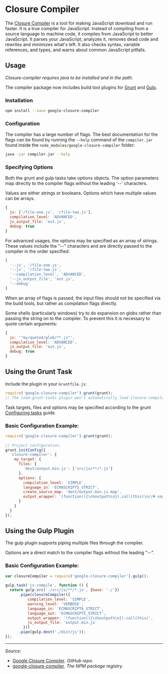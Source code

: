 # Closure Compiler

The [Closure Compiler](https://developers.google.com/closure/compiler/) is a tool for making JavaScript download and run faster. It is a true compiler for JavaScript. Instead of compiling from a source language to machine code, it compiles from JavaScript to better JavaScript. It parses your JavaScript, analyzes it, removes dead code and rewrites and minimizes what's left. It also checks syntax, variable references, and types, and warns about common JavaScript pitfalls.

## Usage

*Closure-compiler requires java to be installed and in the path.*

The compiler package now includes build tool plugins for [Grunt](GRUNT.md) and [Gulp](GULP.md).

### Installation

```sh
npm install --save google-closure-compiler
```

### Configuration

The compiler has a large number of flags. The best documentation for the flags can be found by running the `--help` command of the `compiler.jar` found inside the `node_modules/google-closure-compiler` folder:

```sh
java -jar compiler.jar --help
```

### Specifying Options

Both the grunt and gulp tasks take options objects. The option parameters map directly to the compiler flags without the leading '--' characters.

Values are either strings or booleans. Options which have multiple values can be arrays.

```js
{
  js: ['/file-one.js', '/file-two.js'],
  compilation_level: 'ADVANCED',
  js_output_file: 'out.js',
  debug: true
}
```

For advanced usages, the options may be specified as an array of strings. These values include the "--" characters and are directly passed to the compiler in the order specified:

```js
[
  '--js', '/file-one.js',
  '--js', '/file-two.js',
  '--compilation_level', 'ADVANCED',
  '--js_output_file', 'out.js',
  '--debug'
]
```

When an array of flags is passed, the input files should not be specified via the build tools, but rather as compilation flags directly.

Some shells (particularly windows) try to do expansion on globs rather than passing the string on to the compiler. To prevent this it is necessary to quote certain arguments:

```js
{
  js: '"my/quoted/glob/**.js"',
  compilation_level: 'ADVANCED',
  js_output_file: 'out.js',
  debug: true
}
```

## Using the Grunt Task

Include the plugin in your `Gruntfile.js`:

```js
require('google-closure-compiler').grunt(grunt);
// The load-grunt-tasks plugin won't automatically load closure-compiler
```
 
Task targets, files and options may be specified according to the grunt [Configuring tasks](http://gruntjs.com/configuring-tasks) guide.

### Basic Configuration Example:

```js
require('google-closure-compiler').grunt(grunt);
 
// Project configuration. 
grunt.initConfig({
  'closure-compiler': {
    my_target: {
      files: {
        'dest/output.min.js': ['src/js/**/*.js']
      },
      options: {
        compilation_level: 'SIMPLE',
        language_in: 'ECMASCRIPT5_STRICT',
        create_source_map: 'dest/output.min.js.map',
        output_wrapper: '(function(){\n%output%\n}).call(this)\n//# sourceMappingURL=output.min.js.map'
      }
    }
  }
});
```

## Using the Gulp Plugin

The gulp plugin supports piping multiple files through the compiler.

Options are a direct match to the compiler flags without the leading "--".

### Basic Configuration Example:

```js
var closureCompiler = require('google-closure-compiler').gulp();
 
gulp.task('js-compile', function () {
  return gulp.src('./src/js/**/*.js', {base: './'})
      .pipe(closureCompiler({
          compilation_level: 'SIMPLE',
          warning_level: 'VERBOSE',
          language_in: 'ECMASCRIPT6_STRICT',
          language_out: 'ECMASCRIPT5_STRICT',
          output_wrapper: '(function(){\n%output%\n}).call(this)',
          js_output_file: 'output.min.js'
        }))
      .pipe(gulp.dest('./dist/js'));
});
```

----------

*Source:*

- [Google Closure Compiler](https://github.com/google/closure-compiler)*. GitHub repo.*
- [google-closure-compiler]()*. The NPM package registry.*
